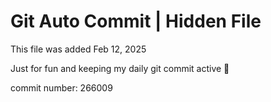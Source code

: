 # Git Auto Commit | Hidden File

This file was added Feb 12, 2025

Just for fun and keeping my daily git commit active 🤪

commit number: 266009
